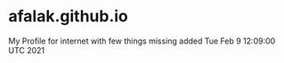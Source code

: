 # afalak.github.io
My Profile for internet
with few things missing
added
Tue Feb  9 12:09:00 UTC 2021
